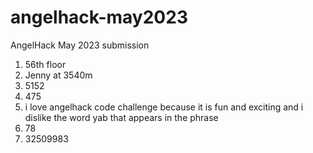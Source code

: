 # angelhack-may2023
AngelHack May 2023 submission
1. 56th floor
2. Jenny at 3540m
3. 5152
4. 475
5. i love angelhack code challenge because it is fun and exciting and i dislike the word yab that appears in the phrase
6. 78
7. 32509983
